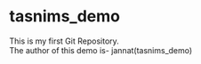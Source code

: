 # tasnims_demo
This is my first Git Repository.
<br>
The author of this demo is- jannat(tasnims_demo)
